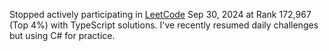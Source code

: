 Stopped actively participating in [LeetCode](https://leetcode.com/u/esoltys/) Sep 30, 2024 at Rank 172,967 (Top 4%) with TypeScript solutions. I've recently resumed daily challenges but using C# for practice.
